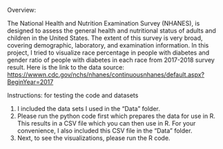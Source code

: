 Overview:	

The National Health and Nutrition Examination Survey (NHANES), is designed to assess the general health and nutritional status of adults 
and children in the United States. The extent of this survey is very broad, covering demographic, laboratory, and examination information. 
In this project, I tried to visualize race percentage in people with diabetes and gender ratio of people with diabetes in each race from 
2017-2018 survey result. Here is the link to the data source:
https://wwwn.cdc.gov/nchs/nhanes/continuousnhanes/default.aspx?BeginYear=2017


Instructions: for testing the code and datasets

1.	I included the data sets I used in the “Data” folder. 
2.	Please run the python code first which prepares the data for use in R. This results in a CSV file which you can then use in R. 
For your convenience, I also included this CSV file in the “Data” folder.
3.	Next, to see the visualizations, please run the R code. 
